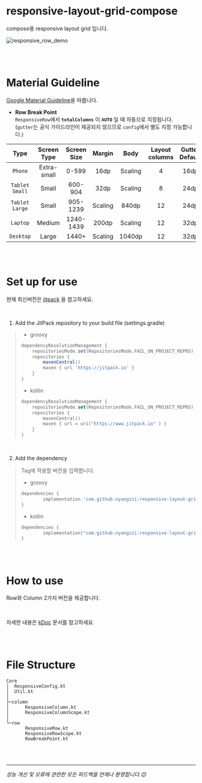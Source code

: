 # responsive-layout-grid-compose
compose용 responsive layout grid 입니다. <br/>

![responsive_row_demo](https://github.com/nyangzzi/responsive-layout-grid-compose/assets/52737339/8b2b1b37-c656-469b-afc8-354c5bee8547)

<br/>
<br/>

# Material Guideline
[Google Material Guideline](https://m2.material.io/design/layout/responsive-layout-grid.html)을 따릅니다.

* **Row Break Point** <br/>
`ResponsiveRow`에서 **`totalColumns`** 이 **`AUTO`** 일 때 자동으로 지정됩니다. <br/>
(`gutter`는 공식 가이드라인이 제공되지 않으므로 `config`에서 별도 지정 가능합니다.)

|Type|Screen Type|Screen Size|Margin|Body|Layout columns|Gutter Default|
|:---:|:---:|:---:|:---:|:---:|:---:|:---:|
|`Phone` | Extra-small | 0-599 | 16dp | Scaling | 4 | 16dp |
|`Tablet Small` | Small | 600-904 | 32dp | Scaling | 8 | 24dp |
|`Tablet Large` | Small | 905-1239 | Scaling | 840dp | 12 | 24dp |
|`Laptop` | Medium | 1240-1439 | 200dp | Scaling | 12 | 32dp |
|`Desktop` | Large | 1440+ | Scaling | 1040dp | 12 | 32dp |

<br/>
<br/>

# Set up for use
현재 최신버전은 [jitpack](https://jitpack.io/#nyangzzi/responsive-layout-grid-compose) 을 참고하세요.

<br/>

1. Add the JitPack repository to your build file (settings.gradle)
>	* groovy
>	```groovy
>	dependencyResolutionManagement {
>		repositoriesMode.set(RepositoriesMode.FAIL_ON_PROJECT_REPOS)
>		repositories {
>			mavenCentral()
>			maven { url 'https://jitpack.io' }
>		}
>	}
>	```
>
>	* kotlin
>	```kotlin
>	dependencyResolutionManagement {
>		repositoriesMode.set(RepositoriesMode.FAIL_ON_PROJECT_REPOS)
>		repositories {
>			mavenCentral()
>			maven { url = uri("https://www.jitpack.io" ) }
>		}
>	}
>	```

<br/>

2. Add the dependency 
> Tag에 적용할 버전을 입력합니다.
>	* groovy
>	```groovy
>	dependencies {
>	        implementation 'com.github.nyangzzi:responsive-layout-grid-compose:Tag'
>	}
>	```
>
>	* kotlin
>	```kotlin
>	dependencies {
>	        implementation("com.github.nyangzzi:responsive-layout-grid-compose:Tag")
>	}
>	```

<br/>
<br/>

# How to use
Row와 Column 2가지 버전을 제공합니다.

<br/>

자세한 내용은 [kDoc](https://nyangzzi.github.io/responsive-layout-grid-compose/) 문서를 참고하세요.

<br/>
<br/>

# File Structure
```
Core
│  ResponsiveConfig.kt
│  Util.kt
│  
├─column
│      ResponsiveColumn.kt
│      ResponsiveColumnScope.kt
│      
└─row
       ResponsiveRow.kt
       ResponsiveRowScope.kt
       RowBreakPoint.kt
```

<br/>
<br/>

***
_성능 개선 및 오류에 관련한 모든 피드백을 언제나 환영합니다.😊_


